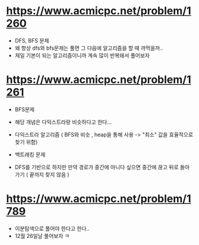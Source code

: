 # https://www.acmicpc.net/problem/1260

- DFS, BFS 문제
- 왜 항상 dfs와 bfs문제는 풀면 그 다음에 알고리즘을 할 때 까먹을까..
- 제일 기본이 되는 알고리즘이니까 계속 많이 반복돼서 풀어보자

# https://www.acmicpc.net/problem/1261

- BFS문제
- 해당 개념은 다익스트라랑 비슷하다고 한다...
- 다익스트라 알고리즘 ( BFS와 비슷 , heap을 통해 사용 -> "최소" 값을 효율적으로 찾기 위함)

- 백트래킹 문제
- DFS를 기반으로 하지만 만약 경로가 중간에 아니다 싶으면 중간에 끊고 뒤로 돌아가기 ( 끝까지 찾지 않음 )

# https://www.acmicpc.net/problem/1789

- 이분탐색으로 풀어야 한다고 한다..
- 12월 26일날 풀어보자 ㅋ
